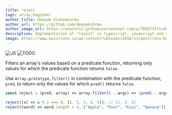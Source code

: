 ```yaml
---
title: reject
tags: array,beginner
author_title: Deepak Vishwakarma
author_url: https://github.com/deepakshrma
author_image_url: https://avatars2.githubusercontent.com/u/7682731?s=400
description: Implementation of "reject" in typescript, javascript and deno.
image: https://www.positronx.io/wp-content/uploads/2018/11/positronx-banner-1152-1.jpg
---
```


![JS](https://img.shields.io/badge/supports-javascript-yellow.svg?style=flat-square)
![TODO](https://img.shields.io/badge///TODO-blue.svg?style=flat-square)

Filters an array's values based on a predicate function, returning only values for which the predicate function returns `false`.

Use `Array.prototype.filter()` in combination with the predicate function, `pred`, to return only the values for which `pred()` returns `false`.

```js
const reject = (pred, array) => array.filter((...args) => !pred(...args));
```

```js
reject((x) => x % 2 === 0, [1, 2, 3, 4, 5]); // [1, 3, 5]
reject((word) => word.length > 4, ["Apple", "Pear", "Kiwi", "Banana"]); // ['Pear', 'Kiwi']
```
